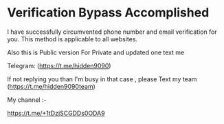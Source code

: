# Verification Bypass Accomplished 
I have successfully circumvented phone number and email verification for you. This method is applicable to all websites. 
 
Also this is Public version For Private and updated one text me   
   
Telegram: (https://t.me/hidden9090)     
 
If not replying you than I'm busy in that case , please Text my team (https://t.me/hidden9090team)

My channel :- 
 
https://t.me/+1tDzjSCGDDs0ODA9
      
 
